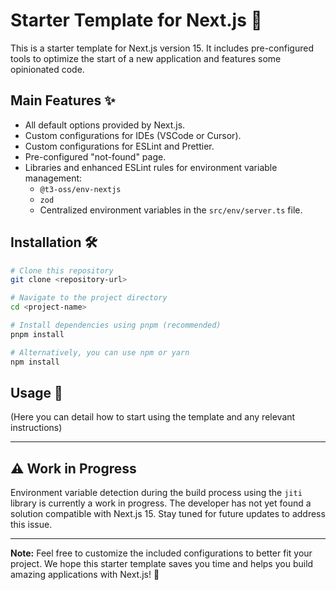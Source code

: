 # Starter Template for Next.js 🚀

This is a starter template for Next.js version 15. It includes pre-configured tools to optimize the start of a new application and features some opinionated code.

## Main Features ✨

- All default options provided by Next.js.
- Custom configurations for IDEs (VSCode or Cursor).
- Custom configurations for ESLint and Prettier.
- Pre-configured "not-found" page.
- Libraries and enhanced ESLint rules for environment variable management:
  - `@t3-oss/env-nextjs`
  - `zod`
  - Centralized environment variables in the `src/env/server.ts` file.

## Installation 🛠️

```bash
# Clone this repository
git clone <repository-url>

# Navigate to the project directory
cd <project-name>

# Install dependencies using pnpm (recommended)
pnpm install

# Alternatively, you can use npm or yarn
npm install
```

## Usage 📄

(Here you can detail how to start using the template and any relevant instructions)

---

## ⚠️ Work in Progress

Environment variable detection during the build process using the `jiti` library is currently a work in progress. The developer has not yet found a solution compatible with Next.js 15. Stay tuned for future updates to address this issue.

---

**Note:** Feel free to customize the included configurations to better fit your project. We hope this starter template saves you time and helps you build amazing applications with Next.js! 🚀

